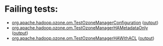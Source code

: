 # Failing tests: 

 * [org.apache.hadoop.ozone.om.TestOzoneManagerConfiguration](hadoop-ozone/integration-test/org.apache.hadoop.ozone.om.TestOzoneManagerConfiguration.txt) ([output](hadoop-ozone/integration-test/org.apache.hadoop.ozone.om.TestOzoneManagerConfiguration-output.txt))
 * [org.apache.hadoop.ozone.om.TestOzoneManagerHAMetadataOnly](hadoop-ozone/integration-test/org.apache.hadoop.ozone.om.TestOzoneManagerHAMetadataOnly.txt) ([output](hadoop-ozone/integration-test/org.apache.hadoop.ozone.om.TestOzoneManagerHAMetadataOnly-output.txt))
 * [org.apache.hadoop.ozone.om.TestOzoneManagerHAWithACL](hadoop-ozone/integration-test/org.apache.hadoop.ozone.om.TestOzoneManagerHAWithACL.txt) ([output](hadoop-ozone/integration-test/org.apache.hadoop.ozone.om.TestOzoneManagerHAWithACL-output.txt))
